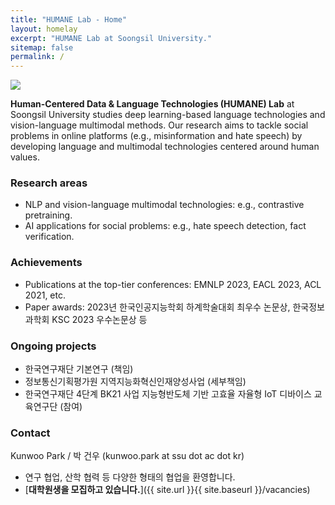```yaml
---
title: "HUMANE Lab - Home"
layout: homelay
excerpt: "HUMANE Lab at Soongsil University."
sitemap: false
permalink: /
---
```


<img src="{{ site.url }}{{ site.baseurl }}/images/teampic/202312_ksc.jpg" style="max-width:100%; height:auto;"/>

**Human-Centered Data & Language Technologies (HUMANE) Lab** at Soongsil University studies deep learning-based language technologies and vision-language multimodal methods. 
Our research aims to tackle social problems in online platforms (e.g., misinformation and hate speech) by developing language and multimodal technologies centered around human values.

### Research areas

- NLP and vision-language multimodal technologies: e.g., contrastive pretraining.
- AI applications for social problems: e.g., hate speech detection, fact verification.

### Achievements

- Publications at the top-tier conferences: EMNLP 2023, EACL 2023, ACL 2021, etc.
- Paper awards: 2023년 한국인공지능학회 하계학술대회 최우수 논문상, 한국정보과학회 KSC 2023 우수논문상 등
  
### Ongoing projects

- 한국연구재단 기본연구 (책임)
- 정보통신기획평가원 지역지능화혁신인재양성사업 (세부책임)
- 한국연구재단 4단계 BK21 사업 지능형반도체 기반 고효율 자율형 IoT 디바이스 교육연구단 (참여)

### Contact

Kunwoo Park / 박 건우 (kunwoo.park at ssu dot ac dot kr)

- 연구 협업, 산학 협력 등 다양한 형태의 협업을 환영합니다.
- [**대학원생을 모집하고 있습니다.**]({{ site.url }}{{ site.baseurl }}/vacancies)


 
